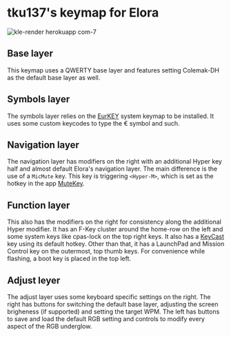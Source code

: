 # tku137's keymap for Elora

![kle-render herokuapp com-7](https://github.com/tku137/vial-qmk/assets/3052212/825a7785-7d3f-4b5f-b002-5c75b34b638c)

## Base layer

This keymap uses a QWERTY base layer and features setting Colemak-DH as the default base layer as well.

## Symbols layer

The symbols layer relies on the [EurKEY](https://eurkey.steffen.bruentjen.eu) system keymap to be installed. It uses some custom keycodes to type the € symbol and such.

## Navigation layer

The navigation layer has modifiers on the right with an additional Hyper key half and almost default Elora's navigation layer. The main difference is the use of a `MicMute` key. This key is triggering `<Hyper-M>`, which is set as the hotkey in the app [MuteKey](https://apps.apple.com/us/app/mutekey/id1509590766).

## Function layer

This also has the modifiers on the right for consistency along the additional Hyper modifier. It has an F-Key cluster around the home-row on the left and some system keys like cpas-lock on the top right keys. It also has a [KeyCast](https://github.com/keycastr/keycastr) key using its default hotkey. Other than that, it has a LaunchPad and Mission Control key on the outermost, top thumb keys. For convenience while flashing, a boot key is placed in the top left.

## Adjust leyer

The adjust layer uses some keyboard specific settings on the right. The right has buttons for switching the default base layer, adjusting the screen brigheness (if supported) and setting the target WPM. The left has buttons to save and load the default RGB setting and controls to modify every aspect of the RGB underglow.
